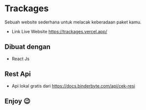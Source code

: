 # Trackages
Sebuah website sederhana untuk melacak keberadaan paket kamu.
* Link Live Website https://trackages.vercel.app/
## Dibuat dengan 
* React Js
## Rest Api 
* Api lokal gratis dari https://docs.binderbyte.com/api/cek-resi
## Enjoy 😉
